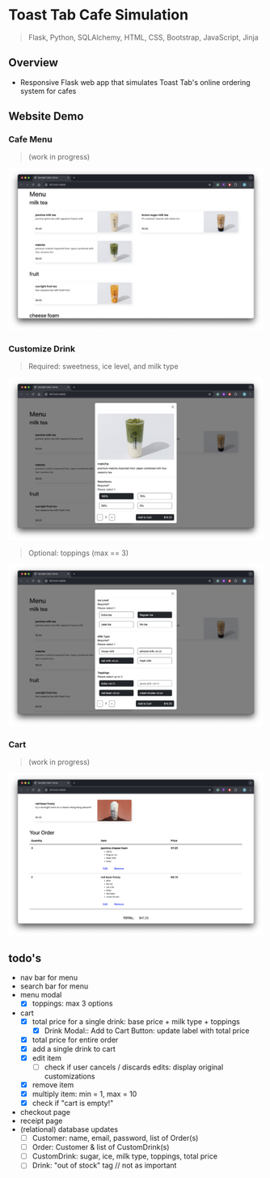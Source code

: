 # Toast Tab Cafe Simulation

> Flask, Python,  SQLAlchemy, HTML, CSS, Bootstrap, JavaScript, Jinja

## Overview
* Responsive Flask web app that simulates Toast Tab's online ordering system for cafes

## Website Demo

### Cafe Menu
> (work in progress)
<img src="https://github.com/jschhie/toast-tab-cafe/blob/main/demos/new-menu.png">

### Customize Drink 
> Required: sweetness, ice level, and milk type
<img src="https://github.com/jschhie/toast-tab-cafe/blob/main/demos/qty-btn-1.png">

> Optional: toppings (max == 3)
<img src="https://github.com/jschhie/toast-tab-cafe/blob/main/demos/qty-btn-2.png">

### Cart 
> (work in progress)
<img src="https://github.com/jschhie/toast-tab-cafe/blob/main/demos/cart-total-and-actions.png">

## todo's
* nav bar for menu
* search bar for menu
* menu modal
  * [x] toppings: max 3 options
* cart
  * [x] total price for a single drink: base price + milk type + toppings 
    * [x] Drink Modal:: Add to Cart Button: update label with total price
  * [x] total price for entire order 
  * [x] add a single drink to cart
  * [x] edit item
    * [ ] check if user cancels / discards edits: display original customizations
  * [x] remove item
  * [x] multiply item: min = 1, max = 10
  * [x] check if "cart is empty!"  
* checkout page
* receipt page
* (relational) database updates
  * [ ] Customer: name, email, password, list of Order(s)
  * [ ] Order: Customer & list of CustomDrink(s)
  * [ ] CustomDrink: sugar, ice, milk type, toppings, total price
  * [ ] Drink: "out of stock" tag // not as important
